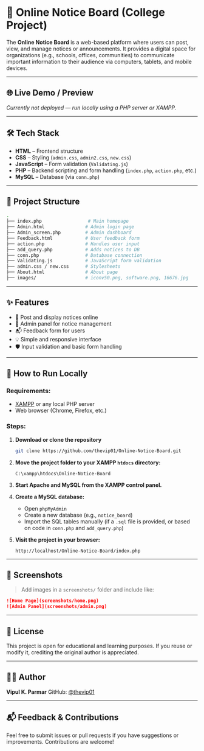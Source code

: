 # 📌 Online Notice Board (College Project)

The **Online Notice Board** is a web-based platform where users can post, view, and manage notices or announcements. It provides a digital space for organizations (e.g., schools, offices, communities) to communicate important information to their audience via computers, tablets, and mobile devices.

---

## 🌐 Live Demo / Preview

*Currently not deployed — run locally using a PHP server or XAMPP.*

---

## 🛠 Tech Stack

- **HTML** – Frontend structure  
- **CSS** – Styling (`admin.css`, `admin2.css`, `new.css`)  
- **JavaScript** – Form validation (`Validating.js`)  
- **PHP** – Backend scripting and form handling (`index.php`, `action.php`, etc.)  
- **MySQL** – Database (via `conn.php`)

---

## 📂 Project Structure

```bash
.
├── index.php                 # Main homepage
├── Admin.html               # Admin login page
├── Admin_screen.php         # Admin dashboard
├── Feedback.html            # User feedback form
├── action.php               # Handles user input
├── add_query.php            # Adds notices to DB
├── conn.php                 # Database connection
├── Validating.js            # JavaScript form validation
├── admin.css / new.css      # Stylesheets
├── About.html               # About page
├── images/                  # iconv50.png, software.png, 16676.jpg
````

---

## ✨ Features

* 📝 Post and display notices online
* 🔐 Admin panel for notice management
* 📬 Feedback form for users
* 💡 Simple and responsive interface
* 🛡️ Input validation and basic form handling

---

## 🚀 How to Run Locally

### Requirements:

* [XAMPP](https://www.apachefriends.org/) or any local PHP server
* Web browser (Chrome, Firefox, etc.)

### Steps:

1. **Download or clone the repository**

   ```bash
   git clone https://github.com/thevip01/Online-Notice-Board.git
   ```

2. **Move the project folder to your XAMPP `htdocs` directory:**

   ```
   C:\xampp\htdocs\Online-Notice-Board
   ```

3. **Start Apache and MySQL from the XAMPP control panel.**

4. **Create a MySQL database:**

   * Open `phpMyAdmin`
   * Create a new database (e.g., `notice_board`)
   * Import the SQL tables manually (if a `.sql` file is provided, or based on code in `conn.php` and `add_query.php`)

5. **Visit the project in your browser:**

   ```
   http://localhost/Online-Notice-Board/index.php
   ```

---

## 📸 Screenshots

> Add images in a `screenshots/` folder and include like:

```markdown
![Home Page](screenshots/home.png)
![Admin Panel](screenshots/admin.png)
```

---

## 📄 License

This project is open for educational and learning purposes. If you reuse or modify it, crediting the original author is appreciated.

---

## 🙋‍♂️ Author

**Vipul K. Parmar**
GitHub: [@thevip01](https://github.com/thevip01)

---

## 📬 Feedback & Contributions

Feel free to submit issues or pull requests if you have suggestions or improvements. Contributions are welcome!
